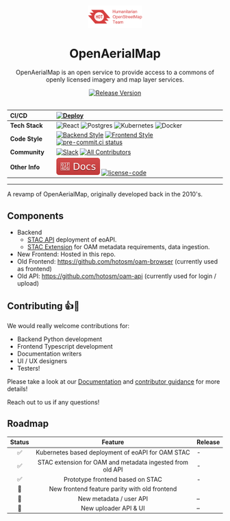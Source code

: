 <!-- markdownlint-disable -->
<p align="center">
    <!-- github-banner-start -->
    <img src="https://raw.githubusercontent.com/hotosm/openaerialmap/main/docs/images/hot_logo.png" alt="HOTOSM Logo" width="25%" height="auto" />
    <!-- github-banner-end -->
</p>

<div align="center">
    <h1>OpenAerialMap</h1>
    <p>OpenAerialMap is an open service to provide access to a commons of openly licensed imagery and map layer services.</p>
    <a href="https://github.com/hotosm/openaerialmap/releases">
        <img src="https://img.shields.io/github/v/release/hotosm/openaerialmap?logo=github" alt="Release Version" />
    </a>
</div>

</br>

<!-- prettier-ignore-start -->
<div align="center">

| **CI/CD** | | [![Deploy](https://github.com/hotosm/openaerialmap/actions/workflows/deploy.yml/badge.svg?branch=main)](https://github.com/hotosm/openaerialmap/actions/workflows/deploy.yml?query=branch%3Amain) |
| :--- | :--- | :--- |
| **Tech Stack** | | ![React](https://img.shields.io/badge/react-%2320232a.svg?style=for-the-badge&logo=react&logoColor=%2361DAFB) ![Postgres](https://img.shields.io/badge/postgres-%23316192.svg?style=for-the-badge&logo=postgresql&logoColor=white) ![Kubernetes](https://img.shields.io/badge/kubernetes-%23326ce5.svg?style=for-the-badge&logo=kubernetes&logoColor=white) ![Docker](https://img.shields.io/badge/docker-%230db7ed.svg?style=for-the-badge&logo=docker&logoColor=white) |
| **Code Style** | | [![Backend Style](https://img.shields.io/endpoint?url=https://raw.githubusercontent.com/astral-sh/ruff/main/assets/badge/format.json&labelColor=202235)](https://github.com/astral-sh/ruff) [![Frontend Style](https://img.shields.io/badge/code%20style-prettier-F7B93E?logo=Prettier)](https://github.com/prettier/prettier) [![pre-commit.ci status](https://results.pre-commit.ci/badge/github/hotosm/openaerialmap/main.svg)](https://results.pre-commit.ci/latest/github/hotosm/openaerialmap/main) |
| **Community** | | [![Slack](https://img.shields.io/badge/Slack-Join%20the%20community!-d63f3f?style=for-the-badge&logo=slack&logoColor=d63f3f)](https://slack.hotosm.org) [![All Contributors](https://img.shields.io/github/contributors/hotosm/openaerialmap?logo=github)](#contributors-) |
| **Other Info** | | [![docs](https://github.com/hotosm/openaerialmap/blob/main/docs/images/docs_badge.svg?raw=true)](https://docs.imagery.hotosm.org/) [![license-code](https://img.shields.io/github/license/hotosm/openaerialmap.svg)](https://github.com/hotosm/openaerialmap/blob/main/LICENSE.md) |

</div>

---

<!-- markdownlint-restore -->
<!-- prettier-ignore-end -->

A revamp of OpenAerialMap, originally developed back in the 2010's.

## Components

- Backend
  - [STAC API][4] deployment of eoAPI.
  - [STAC Extension][3] for OAM metadata requirements, data ingestion.
- New Frontend: Hosted in this repo.
- Old Frontend: <https://github.com/hotosm/oam-browser> (currently used as frontend)
- Old API: <https://github.com/hotosm/oam-api> (currently used for login / upload)

## Contributing 👍🎉

We would really welcome contributions for:

- Backend Python development
- Frontend Typescript development
- Documentation writers
- UI / UX designers
- Testers!

Please take a look at our [Documentation][1] and
[contributor guidance][2] for more details!

Reach out to us if any questions!

## Roadmap

<!-- prettier-ignore-start -->
| Status | Feature | Release |
|:------:|:-------:|:--------|
| ✅ | Kubernetes based deployment of eoAPI for OAM STAC | - |
| ✅ | STAC extension for OAM and metadata ingested from old API | - |
| ✅ | Prototype frontend based on STAC | - |
| 🔄 | New frontend feature parity with old frontend | |
| 📅 | New metadata / user API | – |
| 📅 | New uploader API & UI | – |
<!-- prettier-ignore-end -->

[1]: https://hotosm.github.io/openaerialmap
[2]: https://github.com/hotosm/openaerialmap/blob/main/CONTRIBUTING.md
[3]: https://github.com/hotosm/stactools-hotosm
[4]: https://github.com/hotosm/k8s-infra/tree/main/kubernetes/helm
